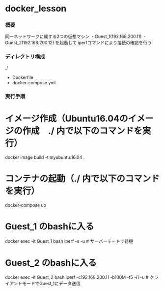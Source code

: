 # docker_lesson

### 概要
同一ネットワークに属する2つの仮想マシン
・Guest_1(192.168.200.11)
・Guest_2(192.168.200.12)
を起動して iperfコマンドにより接続の確認を行う

### ディレクトリ構成
./
  - Dockerfile
  - docker-compose.yml

### 実行手順
# イメージ作成（Ubuntu16.04のイメージの作成　./ 内で以下のコマンドを実行）
  docker image build -t myubuntu:16.04 .
  
# コンテナの起動（./ 内で以下のコマンドを実行）
  docker-compose up

# Guest_1 のbashに入る
  docker exec -it Guest_1 bash
  iperf -s -u  # サーバーモードで待機

# Guest_2 のbashに入る
  docker exec -it Guest_2 bash
  iperf -c192.168.200.11 -b100M -t5 -i1 -u  # クライアントモードでGuest_1にデータ送信
  
